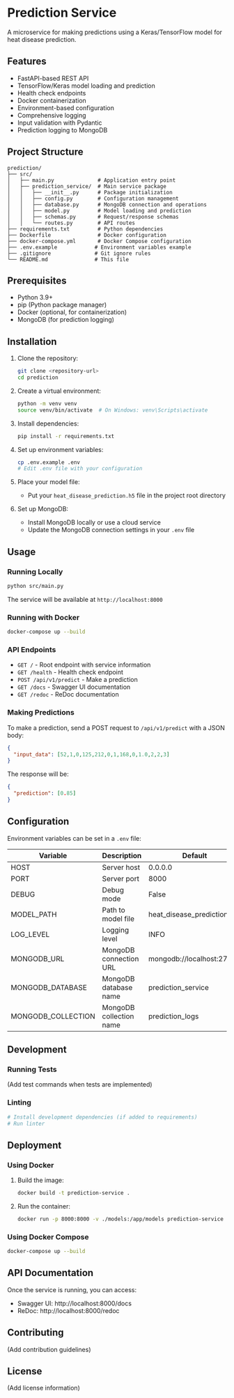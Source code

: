 # Prediction Service

A microservice for making predictions using a Keras/TensorFlow model for heat disease prediction.

## Features

- FastAPI-based REST API
- TensorFlow/Keras model loading and prediction
- Health check endpoints
- Docker containerization
- Environment-based configuration
- Comprehensive logging
- Input validation with Pydantic
- Prediction logging to MongoDB

## Project Structure

```
prediction/
├── src/
│   ├── main.py              # Application entry point
│   ├── prediction_service/  # Main service package
│   │   ├── __init__.py      # Package initialization
│   │   ├── config.py        # Configuration management
│   │   ├── database.py      # MongoDB connection and operations
│   │   ├── model.py         # Model loading and prediction
│   │   ├── schemas.py       # Request/response schemas
│   │   └── routes.py        # API routes
├── requirements.txt         # Python dependencies
├── Dockerfile               # Docker configuration
├── docker-compose.yml       # Docker Compose configuration
├── .env.example            # Environment variables example
├── .gitignore              # Git ignore rules
└── README.md               # This file
```

## Prerequisites

- Python 3.9+
- pip (Python package manager)
- Docker (optional, for containerization)
- MongoDB (for prediction logging)

## Installation

1. Clone the repository:
   ```bash
   git clone <repository-url>
   cd prediction
   ```

2. Create a virtual environment:
   ```bash
   python -m venv venv
   source venv/bin/activate  # On Windows: venv\Scripts\activate
   ```

3. Install dependencies:
   ```bash
   pip install -r requirements.txt
   ```

4. Set up environment variables:
   ```bash
   cp .env.example .env
   # Edit .env file with your configuration
   ```

5. Place your model file:
   - Put your `heat_disease_prediction.h5` file in the project root directory

6. Set up MongoDB:
   - Install MongoDB locally or use a cloud service
   - Update the MongoDB connection settings in your `.env` file

## Usage

### Running Locally

```bash
python src/main.py
```

The service will be available at `http://localhost:8000`

### Running with Docker

```bash
docker-compose up --build
```

### API Endpoints

- `GET /` - Root endpoint with service information
- `GET /health` - Health check endpoint
- `POST /api/v1/predict` - Make a prediction
- `GET /docs` - Swagger UI documentation
- `GET /redoc` - ReDoc documentation

### Making Predictions

To make a prediction, send a POST request to `/api/v1/predict` with a JSON body:

```json
{
  "input_data": [52,1,0,125,212,0,1,168,0,1.0,2,2,3]
}
```

The response will be:

```json
{
  "prediction": [0.85]
}
```

## Configuration

Environment variables can be set in a `.env` file:

| Variable | Description | Default |
|----------|-------------|---------|
| HOST | Server host | 0.0.0.0 |
| PORT | Server port | 8000 |
| DEBUG | Debug mode | False |
| MODEL_PATH | Path to model file | heat_disease_prediction.h5 |
| LOG_LEVEL | Logging level | INFO |
| MONGODB_URL | MongoDB connection URL | mongodb://localhost:27017 |
| MONGODB_DATABASE | MongoDB database name | prediction_service |
| MONGODB_COLLECTION | MongoDB collection name | prediction_logs |

## Development

### Running Tests

(Add test commands when tests are implemented)

### Linting

```bash
# Install development dependencies (if added to requirements)
# Run linter
```

## Deployment

### Using Docker

1. Build the image:
   ```bash
   docker build -t prediction-service .
   ```

2. Run the container:
   ```bash
   docker run -p 8000:8000 -v ./models:/app/models prediction-service
   ```

### Using Docker Compose

```bash
docker-compose up --build
```

## API Documentation

Once the service is running, you can access:

- Swagger UI: http://localhost:8000/docs
- ReDoc: http://localhost:8000/redoc

## Contributing

(Add contribution guidelines)

## License

(Add license information)